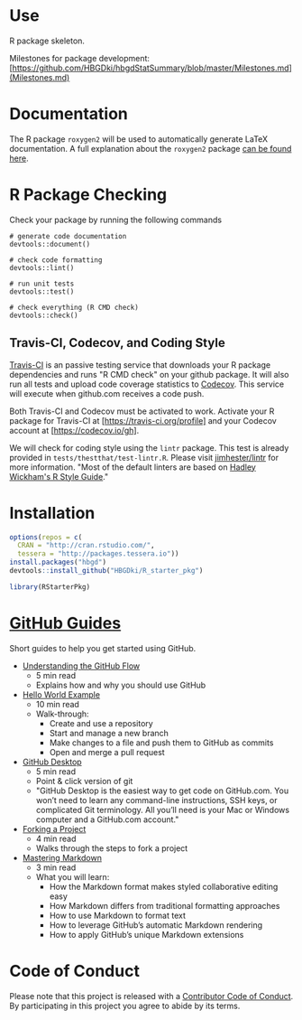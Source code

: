 # Use
R package skeleton.

Milestones for package development: [https://github.com/HBGDki/hbgdStatSummary/blob/master/Milestones.md](Milestones.md)

# Documentation

The R package ``roxygen2`` will be used to automatically generate LaTeX documentation.  A full explanation about the ``roxygen2`` package [can be found here](https://cran.r-project.org/web/packages/roxygen2/vignettes/rd.html).

# R Package Checking

Check your package by running the following commands

```{r}
# generate code documentation
devtools::document()

# check code formatting
devtools::lint()

# run unit tests
devtools::test()

# check everything (R CMD check)
devtools::check()
```

## Travis-CI, Codecov, and Coding Style

[Travis-CI](travis-ci.org) is an passive testing service that downloads your R package dependencies and runs "R CMD check" on your github package.  It will also run all tests and upload code coverage statistics to [Codecov](https://codecov.io/gh).  This service will execute when github.com receives a code push.

Both Travis-CI and Codecov must be activated to work.  Activate your R package for Travis-CI at [https://travis-ci.org/profile] and your Codecov account at [https://codecov.io/gh].

We will check for coding style using the ``lintr`` package.  This test is already provided in ``tests/thestthat/test-lintr.R``. Please visit [jimhester/lintr](https://github.com/jimhester/lintr#project-configuration) for more information. "Most of the default linters are based on [Hadley Wickham's R Style Guide](http://r-pkgs.had.co.nz/style.html)."



# Installation

```r
options(repos = c(
  CRAN = "http://cran.rstudio.com/",
  tessera = "http://packages.tessera.io"))
install.packages("hbgd")
devtools::install_github("HBGDki/R_starter_pkg")

library(RStarterPkg)
```


# [GitHub Guides](https://guides.github.com/)

Short guides to help you get started using GitHub.

* [Understanding the GitHub Flow](https://guides.github.com/introduction/flow/)
   * 5 min read
   * Explains how and why you should use GitHub
* [Hello World Example](https://guides.github.com/activities/hello-world/)
  * 10 min read
  * Walk-through:
    * Create and use a repository
    * Start and manage a new branch
    * Make changes to a file and push them to GitHub as commits
    * Open and merge a pull request
* [GitHub Desktop](https://guides.github.com/introduction/getting-your-project-on-github/)
  * 5 min read
  * Point & click version of git
  * "GitHub Desktop is the easiest way to get code on GitHub.com. You won’t need to learn any command-line instructions, SSH keys, or complicated Git terminology. All you’ll need is your Mac or Windows computer and a GitHub.com account."
* [Forking a Project](https://guides.github.com/activities/forking/)
  * 4 min read
  * Walks through the steps to fork a project
* [Mastering Markdown](https://guides.github.com/features/mastering-markdown/)
  * 3 min read
  * What you will learn:
    * How the Markdown format makes styled collaborative editing easy
    * How Markdown differs from traditional formatting approaches
    * How to use Markdown to format text
    * How to leverage GitHub’s automatic Markdown rendering
    * How to apply GitHub’s unique Markdown extensions

# Code of Conduct
Please note that this project is released with a [Contributor Code of Conduct](CONDUCT.md). By participating in this project you agree to abide by its terms.
